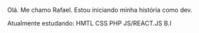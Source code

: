 Olá. Me chamo Rafael. 
Estou iniciando minha história como dev.

Atualmente estudando:
HMTL 
CSS
PHP
JS/REACT.JS
B.I
